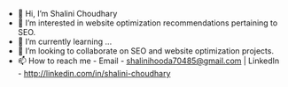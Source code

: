 - 👋 Hi, I’m Shalini Choudhary
- 👀 I’m interested in website optimization recommendations pertaining to SEO.
- 🌱 I’m currently learning ...
- 💞️ I’m looking to collaborate on SEO and website optimization projects.
- 📫 How to reach me - Email - shalinihooda70485@gmail.com | LinkedIn - http://linkedin.com/in/shalini-choudhary

<!---
shalini70485/shalini70485 is a ✨ special ✨ repository because its `README.md` (this file) appears on your GitHub profile.
You can click the Preview link to take a look at your changes.
--->
